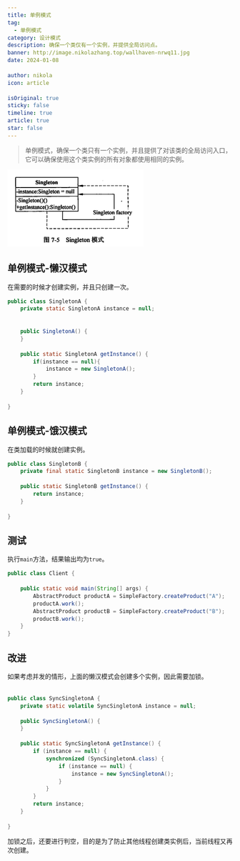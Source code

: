 ```yaml
---
title: 单例模式
tag:
  - 单例模式
category: 设计模式
description: 确保一个类仅有一个实例，并提供全局访问点。
banner: http://image.nikolazhang.top/wallhaven-nrwq11.jpg
date: 2024-01-08

author: nikola
icon: article

isOriginal: true
sticky: false
timeline: true
article: true
star: false
---
```


> 单例模式，确保一个类只有一个实例，并且提供了对该类的全局访问入口，它可以确保使用这个类实例的所有对象都使用相同的实例。

![Alt text](images/6-singleton/image.png)

## 单例模式-懒汉模式

在需要的时候才创建实例，并且只创建一次。

```java
public class SingletonA {
    private static SingletonA instance = null;


    public SingletonA() {
    }

    public static SingletonA getInstance() {
        if(instance == null){
            instance = new SingletonA();
        }
        return instance;
    }

}

```

## 单例模式-饿汉模式

在类加载的时候就创建实例。

```java
public class SingletonB {
    private final static SingletonB instance = new SingletonB();

    public static SingletonB getInstance() {
        return instance;
    }

}

```

## 测试

执行`main`方法，结果输出均为`true`。

```java
public class Client {

    public static void main(String[] args) {
        AbstractProduct productA = SimpleFactory.createProduct("A");
        productA.work();
        AbstractProduct productB = SimpleFactory.createProduct("B");
        productB.work();
    }
}

```

## 改进

如果考虑并发的情形，上面的懒汉模式会创建多个实例，因此需要加锁。

```java

public class SyncSingletonA {
    private static volatile SyncSingletonA instance = null;

    public SyncSingletonA() {
    }

    public static SyncSingletonA getInstance() {
        if (instance == null) {
            synchronized (SyncSingletonA.class) {
                if (instance == null) {
                    instance = new SyncSingletonA();
                }
            }
        }
        return instance;
    }

}


```

加锁之后，还要进行判空，目的是为了防止其他线程创建类实例后，当前线程又再次创建。
